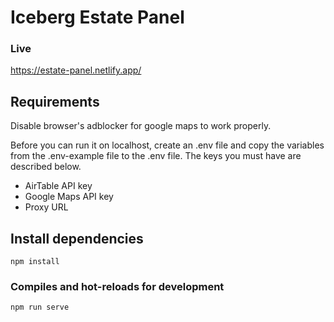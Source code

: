 # Iceberg Estate Panel

### Live
https://estate-panel.netlify.app/

## Requirements

Disable browser's adblocker for google maps to work properly.

Before you can run it on localhost, create an .env file and 
copy the variables from the .env-example file to the .env file.
The keys you must have are described below.
- AirTable API key
- Google Maps API key
- Proxy URL

## Install dependencies
```
npm install
```

### Compiles and hot-reloads for development
```
npm run serve
```
